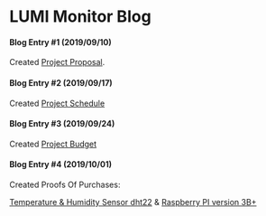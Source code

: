 # LUMI Monitor Blog

#### Blog Entry #1 (2019/09/10)

Created [Project Proposal](https://github.com/Manshur7/Capstone-Project/blob/master/Documentation/ProposalCapstoneLumi.xlsx).

#### Blog Entry #2 (2019/09/17)

Created [Project Schedule]()

#### Blog Entry #3 (2019/09/24)

Created [Project Budget](https://github.com/Manshur7/Capstone-Project/blob/master/Documentation/Budget.xlsx)

#### Blog Entry #4 (2019/10/01)

Created Proofs Of Purchases:

[ Temperature & Humidity Sensor dht22](https://github.com/Manshur7/Capstone-Project/blob/master/Documentation/dht22.png) &
[ Raspberry PI version 3B+](https://github.com/Manshur7/Capstone-Project/blob/master/Documentation/rpi3.png)

